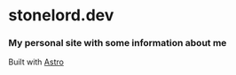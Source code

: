 # stonelord.dev

### My personal site with some information about me

Built with [Astro](https://astro.build/)
